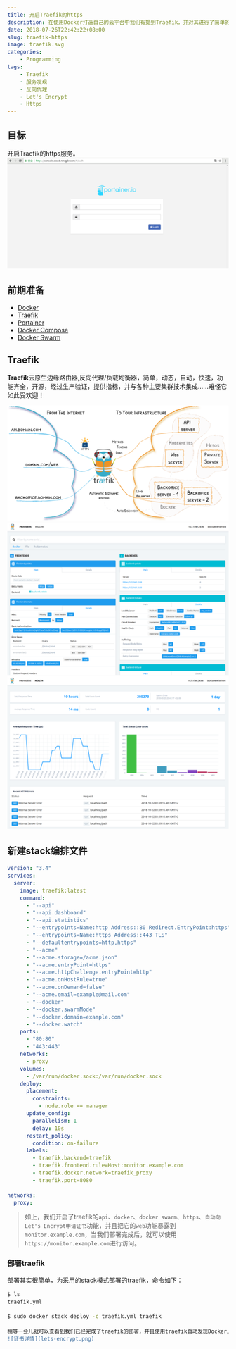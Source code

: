 ```yaml
---
title: 开启Traefik的https
description: 在使用Docker打造自己的云平台中我们有提到Traefik，并对其进行了简单的使用，后面在使用的过程中，需要使用https，所以也对Traefik自动从 [Let's Encrypt](https://letsencrypt.org/) 获取证书进行了验证与使用，所以在此记录下验证的过程。
date: 2018-07-26T22:42:22+08:00
slug: traefik-https
image: traefik.svg
categories:
    - Programming
tags:
    - Traefik
    - 服务发现
    - 反向代理
    - Let's Encrypt
    - Https
---
```



## 目标

开启Traefik的https服务。
![traefik console](console.png)

## 前期准备

- [Docker](https://www.docker.com/)
- [Traefik](https://traefik.io/)
- [Portainer](https://www.portainer.io/)
- [Docker Compose](https://docs.docker.com/compose/)
- [Docker Swarm](https://docs.docker.com/engine/swarm/)

## Traefik

**Traefik**云原生边缘路由器,反向代理/负载均衡器，简单，动态，自动，快速，功能齐全，开源，经过生产验证，提供指标，并与各种主要集群技术集成......难怪它如此受欢迎！

![架构](traefik-architecture.svg)
![WebUI](web.frontend.png)
![Health](traefik-health.png)

## 新建stack编排文件

```yaml
version: "3.4"
services:
  server:
    image: traefik:latest
    command:
      - "--api"
      - "--api.dashboard"
      - "--api.statistics"
      - "--entrypoints=Name:http Address::80 Redirect.EntryPoint:https"
      - "--entrypoints=Name:https Address::443 TLS"
      - "--defaultentrypoints=http,https"
      - "--acme"
      - "--acme.storage=/acme.json"
      - "--acme.entryPoint=https"
      - "--acme.httpChallenge.entryPoint=http"
      - "--acme.onHostRule=true"
      - "--acme.onDemand=false"
      - "--acme.email=example@mail.com"
      - "--docker"
      - "--docker.swarmMode"
      - "--docker.domain=example.com"
      - "--docker.watch"
    ports:
      - "80:80"
      - "443:443"
    networks:
      - proxy
    volumes:
      - /var/run/docker.sock:/var/run/docker.sock
    deploy:
      placement:
        constraints:
          - node.role == manager
      update_config:
        parallelism: 1
        delay: 10s
      restart_policy:
        condition: on-failure
      labels:
        - traefik.backend=traefik
        - traefik.frontend.rule=Host:monitor.example.com
        - traefik.docker.network=traefik_proxy
        - traefik.port=8080

networks:
  proxy:

```
> 如上，我们开启了traefik的`api`、`docker`、`docker swarm`、`https`、`自动向Let's Encrypt申请证书`功能，并且把它的`web`功能暴露到`monitor.example.com`，当我们部署完成后，就可以使用`https://monitor.example.com`进行访问。

### 部署traefik

部署其实很简单，为采用的stack模式部署的traefik，命令如下：
```bash
$ ls
traefik.yml

$ sudo docker stack deploy -c traefik.yml traefik

稍等一会儿就可以查看到我们已经完成了traefik的部署，并且使用traefik自动发现Docker上运行的应用时，以及是https了，查看证书详情，可以看到我们的证书使用的Let's Encrypt申请。
![证书详情](lets-encrypt.png)
